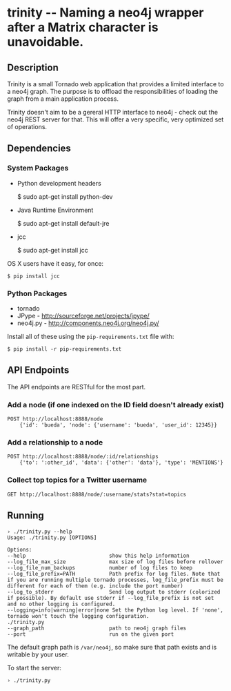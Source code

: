 trinity -- Naming a neo4j wrapper after a Matrix character is unavoidable.
===============================================================================

## Description

Trinity is a small Tornado web application that provides a limited interface to
a neo4j graph. The purpose is to offload the responsibilities of loading the
graph from a main application process.

Trinity doesn't aim to be a gereral HTTP interface to neo4j - check out the
neo4j REST server for that. This will offer a very specific, very optimized set
of operations.

## Dependencies

### System Packages

* Python development headers

    $ sudo apt-get install python-dev

* Java Runtime Environment

    $ sudo apt-get install default-jre

* jcc

    $ sudo apt-get install jcc

OS X users have it easy, for once:

    $ pip install jcc

### Python Packages

* tornado
* JPype - http://sourceforge.net/projects/jpype/ 
* neo4j.py - http://components.neo4j.org/neo4j.py/ 

Install all of these using the `pip-requirements.txt` file with:

    $ pip install -r pip-requirements.txt

## API Endpoints

The API endpoints are RESTful for the most part.

### Add a node (if one indexed on the ID field doesn't already exist)

    POST http://localhost:8888/node
        {'id': 'bueda', 'node': {'username': 'bueda', 'user_id': 12345}}

### Add a relationship to a node

    POST http://localhost:8888/node/:id/relationships  
        {'to': ':other_id', 'data': {'other': 'data'}, 'type': 'MENTIONS'}

### Collect top topics for a Twitter username

    GET http://localhost:8888/node/:username/stats?stat=topics

## Running

    › ./trinity.py --help
    Usage: ./trinity.py [OPTIONS]

    Options:
    --help                           show this help information
    --log_file_max_size              max size of log files before rollover
    --log_file_num_backups           number of log files to keep
    --log_file_prefix=PATH           Path prefix for log files. Note that if you are running multiple tornado processes, log_file_prefix must be different for each of them (e.g. include the port number)
    --log_to_stderr                  Send log output to stderr (colorized if possible). By default use stderr if --log_file_prefix is not set and no other logging is configured.
    --logging=info|warning|error|none Set the Python log level. If 'none', tornado won't touch the logging configuration.
    ./trinity.py
    --graph_path                     path to neo4j graph files
    --port                           run on the given port

The default graph path is `/var/neo4j`, so make sure that path exists and is writable by your user.

To start the server:

    › ./trinity.py
